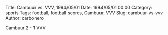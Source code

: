 Title: Cambuur vs. VVV, 1994/05/01
Date: 1994/05/01 00:00
Category: sports
Tags: football, football scores, Cambuur, VVV
Slug: cambuur-vs-vvv
Author: carbonero


Cambuur 2 - 1 VVV
